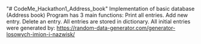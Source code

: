 "# CodeMe_Hackathon1_Address_book" 
Implementation of basic database (Address book)
Program has 3 main functions:
Print all entries.
Add new entry.
Delete an entry.
All entries are stored in dictionary. 
All initial entries were generated by: https://random-data-generator.com/generator-losowych-imion-i-nazwisk/ 